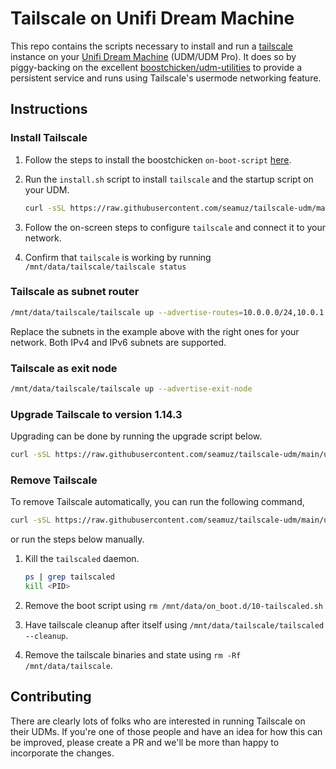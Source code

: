 # Tailscale on Unifi Dream Machine
This repo contains the scripts necessary to install and run a [tailscale](https://tailscale.com)
instance on your [Unifi Dream Machine](https://unifi-network.ui.com/dreammachine) (UDM/UDM Pro).
It does so by piggy-backing on the excellent [boostchicken/udm-utilities](https://github.com/boostchicken/udm-utilities)
to provide a persistent service and runs using Tailscale's usermode networking feature.

## Instructions
### Install Tailscale
1. Follow the steps to install the boostchicken `on-boot-script` [here](https://github.com/boostchicken/udm-utilities/tree/master/on-boot-script).
2. Run the `install.sh` script to install `tailscale` and the startup script on your UDM.
   
   ```sh
   curl -sSL https://raw.githubusercontent.com/seamuz/tailscale-udm/main/install.sh | sh
   ```
3. Follow the on-screen steps to configure `tailscale` and connect it to your network.
4. Confirm that `tailscale` is working by running `/mnt/data/tailscale/tailscale status`

### Tailscale as subnet router

```sh
/mnt/data/tailscale/tailscale up --advertise-routes=10.0.0.0/24,10.0.1.0/24
```
Replace the subnets in the example above with the right ones for your network. Both IPv4 and IPv6 subnets are supported.

### Tailscale as exit node

```sh
/mnt/data/tailscale/tailscale up --advertise-exit-node
```

### Upgrade Tailscale to version 1.14.3
Upgrading can be done by running the upgrade script below.

```sh
curl -sSL https://raw.githubusercontent.com/seamuz/tailscale-udm/main/upgrade.sh | sh
```

### Remove Tailscale
To remove Tailscale automatically, you can run the following command, 
   
```sh
curl -sSL https://raw.githubusercontent.com/seamuz/tailscale-udm/main/uninstall.sh | sh
```

or run the steps below manually.

1. Kill the `tailscaled` daemon.
   
   ```sh
   ps | grep tailscaled
   kill <PID>
   ```
2. Remove the boot script using `rm /mnt/data/on_boot.d/10-tailscaled.sh`
3. Have tailscale cleanup after itself using `/mnt/data/tailscale/tailscaled --cleanup`.
4. Remove the tailscale binaries and state using `rm -Rf /mnt/data/tailscale`.

## Contributing
There are clearly lots of folks who are interested in running Tailscale on their UDMs. If
you're one of those people and have an idea for how this can be improved, please create a
PR and we'll be more than happy to incorporate the changes.
